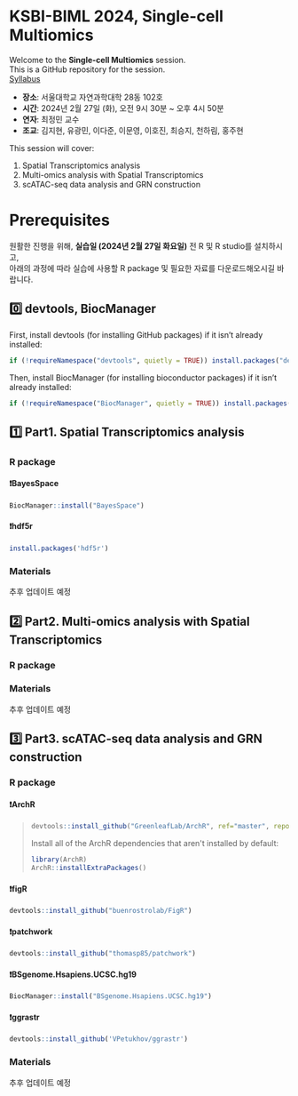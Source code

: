 # KSBI-BIML 2024, Single-cell Multiomics
Welcome to the **Single-cell Multiomics** session.  
This is a GitHub repository for the session.  
[Syllabus](https://journal-home.s3.ap-northeast-2.amazonaws.com/site/biml2024/intro/off-12.pdf, "syllabus link")

- **장소**: 서울대학교 자연과학대학 28동 102호
- **시간**: 2024년 2월 27일 (화), 오전 9시 30분 ~ 오후 4시 50분
- **연자**: 최정민 교수
- **조교**: 김지현, 유광민, 이다준, 이문영, 이호진, 최승지, 천하림, 홍주현

This session will cover:  
1. Spatial Transcriptomics analysis
2. Multi-omics analysis with Spatial Transcriptomics
3. scATAC-seq data analysis and GRN construction

# Prerequisites
원활한 진행을 위해, **실습일 (2024년 2월 27일 화요일)** 전 R 및 R studio를 설치하시고,  
아래의 과정에 따라 실습에 사용할 R package 및 필요한 자료를 다운로드해오시길 바랍니다.
  
## 0️⃣ devtools, BiocManager
First, install devtools (for installing GitHub packages) if it isn’t already installed:
```R
if (!requireNamespace("devtools", quietly = TRUE)) install.packages("devtools")
```
Then, install BiocManager (for installing bioconductor packages) if it isn’t already installed:
```R
if (!requireNamespace("BiocManager", quietly = TRUE)) install.packages("BiocManager")
```
## 1️⃣ Part1. Spatial Transcriptomics analysis
### R package
#### ❗️BayesSpace
```R
BiocManager::install("BayesSpace")
```
#### ❗️hdf5r
```R
install.packages('hdf5r')
```

### Materials
추후 업데이트 예정
## 2️⃣ Part2. Multi-omics analysis with Spatial Transcriptomics
### R package
### Materials
추후 업데이트 예정
## 3️⃣ Part3. scATAC-seq data analysis and GRN construction
### R package
#### ❗️ArchR
> ```R
> devtools::install_github("GreenleafLab/ArchR", ref="master", repos = BiocManager::repositories())
> ```
> Install all of the ArchR dependencies that aren't installed by default:
> ```R
> library(ArchR)
> ArchR::installExtraPackages()
> ```
#### ❗️figR
```R
devtools::install_github("buenrostrolab/FigR")
```
#### ❗️patchwork
```R
devtools::install_github("thomasp85/patchwork")
```
#### ❗️BSgenome.Hsapiens.UCSC.hg19
```R
BiocManager::install("BSgenome.Hsapiens.UCSC.hg19")
```
#### ❗️ggrastr
```R
devtools::install_github('VPetukhov/ggrastr')
```
### Materials
추후 업데이트 예정

